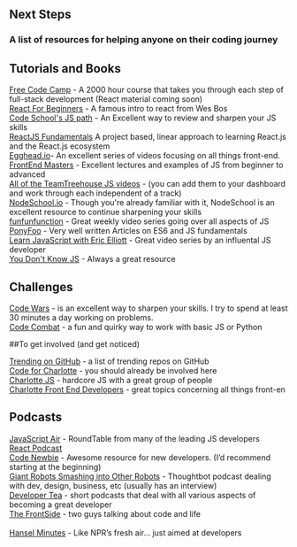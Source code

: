 ## Next Steps

### A list of resources for helping anyone on their coding journey

## Tutorials and Books

[Free Code Camp](https://www.freecodecamp.com/) - A 2000 hour course that takes you through each step of full-stack development (React material coming soon) <br>
[React For Beginners](https://reactforbeginners.com/) - A famous intro to react from Wes Bos <br>
[Code School's JS path](https://www.codeschool.com/learn/javascript) - An Excellent way to review and sharpen your JS skills<br>
[ReactJS Fundamentals](http://www.reactjsprogram.com/) A project based, linear approach to learning React.js and the React.js ecosystem <br> 
[Egghead.io](https://egghead.io)- An excellent series of videos focusing on all things front-end.<br>
[FrontEnd Masters](https://frontendmasters.com/) - Excellent lectures and examples of JS from beginner to advanced <br>
[All of the TeamTreehouse JS videos](http://teamtreehouse.com/library/topic:javascript) - (you can add them to your dashboard and work through each independent of a track)<br> 
[NodeSchool.io](http://nodeschool.io/) - Though you're already familiar with it, NodeSchool is an excellent resource to continue sharpening your skills<br>
[funfunfunction](https://www.youtube.com/channel/UCO1cgjhGzsSYb1rsB4bFe4Q/videos?flow=grid&view=0&sort=da) - Great weekly video series going over all aspects of JS<br>
[PonyFoo](https://ponyfoo.com/) - Very well written Articles on ES6 and JS fundamentals<br>
[Learn JavaScript with Eric Elliott](https://ericelliottjs.com/) - Great video series by an influental JS developer<br>
[You Don't Know JS](https://github.com/getify/You-Dont-Know-JS) - Always a great resource<br>

## Challenges

[Code Wars](http://www.codewars.com/) - is an excellent way to sharpen your skills. I try to spend at least 30 minutes a day working on problems.<br>
[Code Combat](http://www.codecombat.com) - a fun and quirky way to work with basic JS or Python<br>


##To get involved (and get noticed)  

[Trending on GitHub](https://github.com/trending) - a list of trending repos on GitHub <br>
[Code for Charlotte](http://www.meetup.com/Code-For-Charlotte/) - you should already be involved here <br>
[Charlotte JS](http://www.meetup.com/CharlotteJS/) - hardcore JS with a great group of people<br>
[Charlotte Front End Developers](http://www.meetup.com/Charlotte-Front-End-Developers/) - great topics concerning all things front-en<br>
  

## Podcasts

[JavaScript Air](http://javascriptair.com/) - RoundTable from many of the leading JS developers<br>
[React Podcast](http://reactpodcast.com/)<br>
[Code Newbie](http://www.codenewbie.org/podcast) - Awesome resource for new developers. (I’d recommend starting at the beginning)<br>
[Giant Robots Smashing into Other Robots](http://giantrobots.fm/) - Thoughtbot podcast dealing with dev, design, business, etc (usually has an interview)<br>
[Developer Tea](https://developertea.com/) - short podcasts that deal with all various aspects of becoming a great developer<br>
[The FrontSide](https://frontsidethepodcast.simplecast.fm/) - two guys talking about code and life<br>  
[Hansel Minutes](http://hanselminutes.com/) - Like NPR’s fresh air… just aimed at developers  
